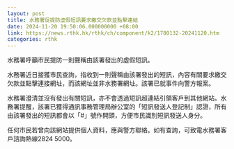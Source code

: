 ```yaml
---
layout: post
title: 水務署促提防虛假短訊要求繳交欠款並點擊連結
date: 2024-11-20 19:50:06.000000000 +08:00
link: https://news.rthk.hk/rthk/ch/component/k2/1780132-20241120.htm
categories: rthk
---
```


水務署呼籲市民提防一則聲稱由該署發出的虛假短訊。

水務署近日接獲市民查詢，指收到一則聲稱由該署發出的短訊，內容有關要求繳交欠款並點擊連接網址，而該網址並非水務署網址。該署已就事件向警方報案。

水務署澄清並沒有發出有關短訊，亦不會透過短訊超連結引領客戶到其他網站。水務署提醒，該署已獲得通訊事務管理局辦公室的「短訊發送人登記制」認證，所有由該署發出的短訊都會以「#」號作開頭，方便市民識別短訊發送人身分。

任何市民若曾向該網站提供個人資料，應與警方聯絡。如有查詢，可致電水務署客戶諮詢熱線2824 5000。
